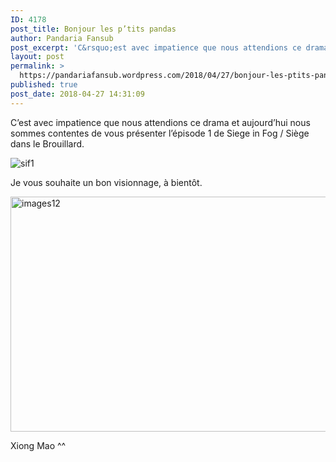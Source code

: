 ```yaml
---
ID: 4178
post_title: Bonjour les p’tits pandas
author: Pandaria Fansub
post_excerpt: 'C&rsquo;est avec impatience que nous attendions ce drama et aujourd&rsquo;hui nous sommes contentes de vous pr&eacute;senter l&rsquo;&eacute;pisode 1 de Siege in Fog / Si&egrave;ge dans le Brouillard. Je vous souhaite un bon visionnage, &agrave; bient&ocirc;t. Xiong Mao ^^'
layout: post
permalink: >
  https://pandariafansub.wordpress.com/2018/04/27/bonjour-les-ptits-pandas-9/
published: true
post_date: 2018-04-27 14:31:09
---
```

<p>C&rsquo;est avec impatience que nous attendions ce drama et aujourd&rsquo;hui nous sommes contentes de vous présenter l&rsquo;épisode 1 de Siege in Fog / Siège dans le Brouillard.</p>
<p><img data-attachment-id="4340" data-permalink="https://pandariafansub.wordpress.com/2018/04/27/bonjour-les-ptits-pandas-9/sif1/" data-orig-file="https://pandariafansub.files.wordpress.com/2018/04/sif1.jpg?w=705" data-orig-size="1920,2144" data-comments-opened="1" data-image-meta="{&quot;aperture&quot;:&quot;0&quot;,&quot;credit&quot;:&quot;&quot;,&quot;camera&quot;:&quot;&quot;,&quot;caption&quot;:&quot;&quot;,&quot;created_timestamp&quot;:&quot;0&quot;,&quot;copyright&quot;:&quot;&quot;,&quot;focal_length&quot;:&quot;0&quot;,&quot;iso&quot;:&quot;0&quot;,&quot;shutter_speed&quot;:&quot;0&quot;,&quot;title&quot;:&quot;&quot;,&quot;orientation&quot;:&quot;1&quot;}" data-image-title="sif1" data-image-description="" data-medium-file="https://pandariafansub.files.wordpress.com/2018/04/sif1.jpg?w=705?w=269" data-large-file="https://pandariafansub.files.wordpress.com/2018/04/sif1.jpg?w=705?w=705" class="alignnone size-full wp-image-4340" src="https://pandariafansub.files.wordpress.com/2018/04/sif1.jpg?w=705" alt="sif1" srcset="https://united-subs.dearclouds.com/wp-content/uploads/2018/05/5566773017ece2cacaf8f353aa6f146d.jpg 705w, https://pandariafansub.files.wordpress.com/2018/04/sif1.jpg?w=1410 1410w, https://pandariafansub.files.wordpress.com/2018/04/sif1.jpg?w=134 134w, https://pandariafansub.files.wordpress.com/2018/04/sif1.jpg?w=269 269w, https://pandariafansub.files.wordpress.com/2018/04/sif1.jpg?w=768 768w, https://pandariafansub.files.wordpress.com/2018/04/sif1.jpg?w=917 917w" sizes="(max-width: 705px) 100vw, 705px"   /></p>
<p>Je vous souhaite un bon visionnage, à bientôt.</p>
<p><img data-attachment-id="3310" data-permalink="https://pandariafansub.wordpress.com/2017/09/04/hello-les-ptits-pandas/images12/" data-orig-file="https://pandariafansub.files.wordpress.com/2017/09/images12.jpg?w=526&#038;h=376" data-orig-size="266,190" data-comments-opened="1" data-image-meta="{&quot;aperture&quot;:&quot;0&quot;,&quot;credit&quot;:&quot;&quot;,&quot;camera&quot;:&quot;&quot;,&quot;caption&quot;:&quot;&quot;,&quot;created_timestamp&quot;:&quot;0&quot;,&quot;copyright&quot;:&quot;&quot;,&quot;focal_length&quot;:&quot;0&quot;,&quot;iso&quot;:&quot;0&quot;,&quot;shutter_speed&quot;:&quot;0&quot;,&quot;title&quot;:&quot;&quot;,&quot;orientation&quot;:&quot;0&quot;}" data-image-title="images12" data-image-description="" data-medium-file="https://pandariafansub.files.wordpress.com/2017/09/images12.jpg?w=526&#038;h=376?w=266" data-large-file="https://pandariafansub.files.wordpress.com/2017/09/images12.jpg?w=526&#038;h=376?w=266" class="  wp-image-3310 aligncenter" src="https://pandariafansub.files.wordpress.com/2017/09/images12.jpg?w=526&#038;h=376" alt="images12" width="526" height="376" srcset="https://pandariafansub.files.wordpress.com/2017/09/images12.jpg 266w, https://pandariafansub.files.wordpress.com/2017/09/images12.jpg?w=150&amp;h=107 150w" sizes="(max-width: 526px) 100vw, 526px" /></p>
<p>Xiong Mao ^^</p>
